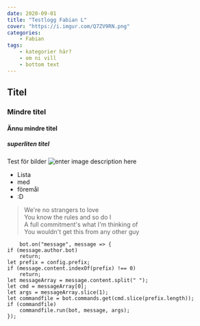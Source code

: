 ```yaml
---
date: 2020-09-01
title: "Testlogg Fabian L"
cover: "https://i.imgur.com/Q7ZV9RN.png"
categories: 
    - Fabian
tags:
    - kategorier här?
    - om ni vill
    - bottom text
---
```

## Titel
### Mindre titel
#### Ännu mindre titel
##### superliten titel
Test för bilder 
![enter image description here](https://i.imgur.com/Fge5SNF.jpg)

 - Lista
 - med
 - föremål
 - :D
	

> We're no strangers to love  
You know the rules and so do I  
A full commitment's what I'm thinking of  
You wouldn't get this from any other guy

        bot.on("message", message => {
    if (message.author.bot)
        return;
    let prefix = config.prefix;
    if (message.content.indexOf(prefix) !== 0)
        return;
    let messageArray = message.content.split(" ");
    let cmd = messageArray[0];
    let args = messageArray.slice(1);
    let commandfile = bot.commands.get(cmd.slice(prefix.length));
    if (commandfile)
        commandfile.run(bot, message, args);
	});
